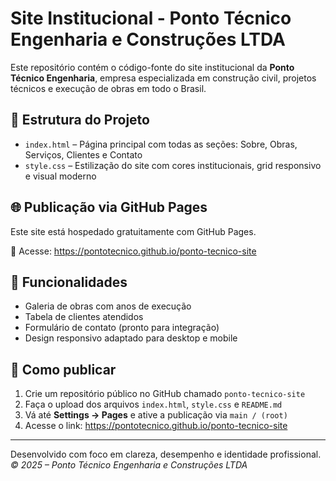 
# Site Institucional - Ponto Técnico Engenharia e Construções LTDA

Este repositório contém o código-fonte do site institucional da **Ponto Técnico Engenharia**, empresa especializada em construção civil, projetos técnicos e execução de obras em todo o Brasil.

## 📁 Estrutura do Projeto

- `index.html` – Página principal com todas as seções: Sobre, Obras, Serviços, Clientes e Contato
- `style.css` – Estilização do site com cores institucionais, grid responsivo e visual moderno

## 🌐 Publicação via GitHub Pages

Este site está hospedado gratuitamente com GitHub Pages.

🔗 Acesse: https://pontotecnico.github.io/ponto-tecnico-site

## 📌 Funcionalidades

- Galeria de obras com anos de execução
- Tabela de clientes atendidos
- Formulário de contato (pronto para integração)
- Design responsivo adaptado para desktop e mobile

## 🚀 Como publicar

1. Crie um repositório público no GitHub chamado `ponto-tecnico-site`
2. Faça o upload dos arquivos `index.html`, `style.css` e `README.md`
3. Vá até **Settings → Pages** e ative a publicação via `main / (root)`
4. Acesse o link: https://pontotecnico.github.io/ponto-tecnico-site

---

Desenvolvido com foco em clareza, desempenho e identidade profissional.  
*© 2025 – Ponto Técnico Engenharia e Construções LTDA*
